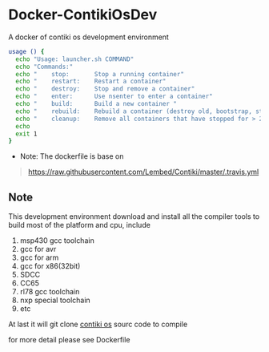 # Docker-ContikiOsDev
A docker of contiki os development environment


``` bash
usage () {
  echo "Usage: launcher.sh COMMAND"
  echo "Commands:"
  echo "    stop:       Stop a running container"
  echo "    restart:    Restart a container"
  echo "    destroy:    Stop and remove a container"
  echo "    enter:      Use nsenter to enter a container"
  echo "    build:      Build a new container "
  echo "    rebuild:    Rebuild a container (destroy old, bootstrap, start new)"
  echo "    cleanup:    Remove all containers that have stopped for > 24 hours"
  echo
  exit 1
}
```

* Note: The dockerfile is base on
> https://raw.githubusercontent.com/Lembed/Contiki/master/.travis.yml

## Note
This development environment download and install all the compiler tools to build most of the platform and cpu, include 

1. msp430 gcc toolchain 
2. gcc for avr
3. gcc for arm
4. gcc for x86(32bit)
5. SDCC
6. CC65
7. rl78 gcc toolchain
8. nxp special toolchain
9. etc

At last it will git clone [contiki os](https://github.com/Lembed/Contiki-Cortex) sourc code to compile

for more detail please see Dockerfile


